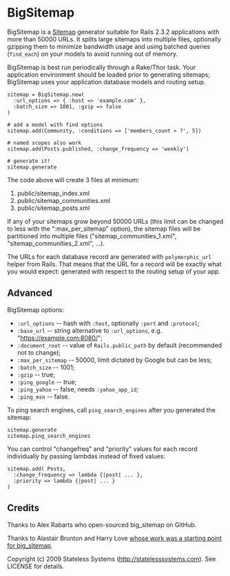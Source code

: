 # BigSitemap

BigSitemap is a [Sitemap](http://sitemaps.org) generator suitable for Rails 2.3.2 applications with more than 50000 URLs.  It splits large sitemaps into multiple files, optionally gzipping them to minimize bandwidth usage and using batched queries (`find_each`) on your models to avoid running out of memory.

BigSitemap is best run periodically through a Rake/Thor task. Your application environment should be loaded prior to generating sitemaps; BigSitemap uses your application database models and routing setup.

    sitemap = BigSitemap.new(
      :url_options => { :host => 'example.com' },
      :batch_size => 1001, :gzip => false
    )
    
    # add a model with find options
    sitemap.add(Community, :conditions => ['members_count > ?', 5])
    
    # named scopes also work
    sitemap.add(Posts.published, :change_frequency => 'weekly')
    
    # generate it!
    sitemap.generate
    
The code above will create 3 files at minimum:

1. public/sitemap_index.xml
2. public/sitemap_communities.xml
3. public/sitemap_posts.xml

If any of your sitemaps grow beyond 50000 URLs (this limit can be changed to less with the ":max\_per\_sitemap" option), the sitemap files will be partitioned into multiple files ("sitemap\_communities\_1.xml", "sitemap\_communities\_2.xml", ...).

The URLs for each database record are generated with `polymorphic_url` helper from Rails. That means that the URL for a record will be exactly what you would expect: generated with respect to the routing setup of your app.

## Advanced

BigSitemap options:

* `:url_options` -- hash with `:host`, optionally `:port` and `:protocol`;
* `:base_url` -- string alternative to `:url_options`, e.g. "https://example.com:8080/";
* `:document_root` -- value of `Rails.public_path` by default (recommended not to change);
* `:max_per_sitemap` -- 50000, limit dictated by Google but can be less;
* `:batch_size` -- 1001;
* `:gzip` -- true;
* `:ping_google` -- true;
* `:ping_yahoo` -- false, needs `:yahoo_app_id`;
* `:ping_msn` -- false.

To ping search engines, call `ping_search_engines` after you generated the sitemap:

    sitemap.generate
    sitemap.ping_search_engines

You can control "changefreq" and "priority" values for each record individually by passing lambdas instead of fixed values:

    sitemap.add( Posts,
      :change_frequency => lambda {|post| ... },
      :priority => lambda {|post| ... }
    )

## Credits

Thanks to Alex Rabarts who open-sourced big_sitemap on GitHub.

Thanks to Alastair Brunton and Harry Love [whose work was a starting point for big_sitemap](http://scoop.cheerfactory.co.uk/2008/02/26/google-sitemap-generator/).

Copyright (c) 2009 Stateless Systems (http://statelesssystems.com). See LICENSE for details.
